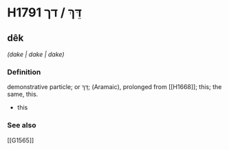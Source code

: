 # H1791 דֵּךְ / דך

## dêk

_(dake | dake | dake)_

### Definition

demonstrative particle; or דָּךְ; (Aramaic), prolonged from [[H1668]]; this; the same, this.

- this
### See also

[[G1565]]

